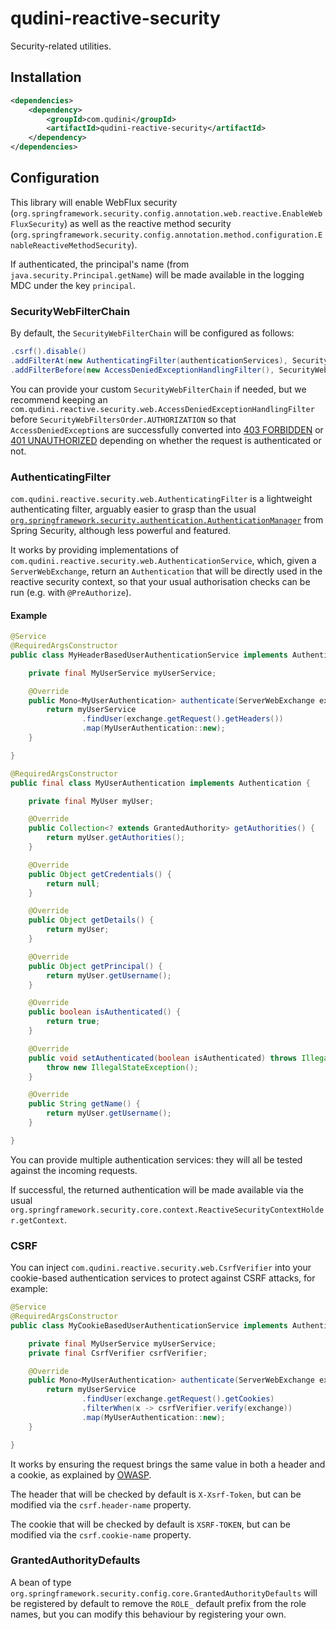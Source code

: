 # qudini-reactive-security

Security-related utilities.

## Installation

```xml
<dependencies>
    <dependency>
        <groupId>com.qudini</groupId>
        <artifactId>qudini-reactive-security</artifactId>
    </dependency>
</dependencies>
```

## Configuration

This library will enable WebFlux security (`org.springframework.security.config.annotation.web.reactive.EnableWebFluxSecurity`) as well as the reactive method security (`org.springframework.security.config.annotation.method.configuration.EnableReactiveMethodSecurity`).

If authenticated, the principal's name (from `java.security.Principal.getName`) will be made available in the logging MDC under the key `principal`.

### SecurityWebFilterChain

By default, the `SecurityWebFilterChain` will be configured as follows:

```java
.csrf().disable()
.addFilterAt(new AuthenticatingFilter(authenticationServices), SecurityWebFiltersOrder.AUTHENTICATION)
.addFilterBefore(new AccessDeniedExceptionHandlingFilter(), SecurityWebFiltersOrder.AUTHORIZATION)
```

You can provide your custom `SecurityWebFilterChain` if needed, but we recommend keeping an `com.qudini.reactive.security.web.AccessDeniedExceptionHandlingFilter` before `SecurityWebFiltersOrder.AUTHORIZATION` so that `AccessDeniedException`s are successfully converted into [403 FORBIDDEN](https://developer.mozilla.org/en-US/docs/Web/HTTP/Status/403) or [401 UNAUTHORIZED](https://developer.mozilla.org/en-US/docs/Web/HTTP/Status/401) depending on whether the request is authenticated or not.

### AuthenticatingFilter

`com.qudini.reactive.security.web.AuthenticatingFilter` is a lightweight authenticating filter, arguably easier to grasp than the usual [`org.springframework.security.authentication.AuthenticationManager`](https://spring.io/guides/topicals/spring-security-architecture) from Spring Security, although less powerful and featured.

It works by providing implementations of `com.qudini.reactive.security.web.AuthenticationService`, which, given a `ServerWebExchange`, return an `Authentication` that will be directly used in the reactive security context, so that your usual authorisation checks can be run (e.g. with `@PreAuthorize`).

#### Example

```java
@Service
@RequiredArgsConstructor
public class MyHeaderBasedUserAuthenticationService implements AuthenticationService<MyUserAuthentication> {

    private final MyUserService myUserService;

    @Override
    public Mono<MyUserAuthentication> authenticate(ServerWebExchange exchange) {
        return myUserService
                .findUser(exchange.getRequest().getHeaders())
                .map(MyUserAuthentication::new);
    }

}
```

```java
@RequiredArgsConstructor
public final class MyUserAuthentication implements Authentication {

    private final MyUser myUser;

    @Override
    public Collection<? extends GrantedAuthority> getAuthorities() {
        return myUser.getAuthorities();
    }

    @Override
    public Object getCredentials() {
        return null;
    }

    @Override
    public Object getDetails() {
        return myUser;
    }

    @Override
    public Object getPrincipal() {
        return myUser.getUsername();
    }

    @Override
    public boolean isAuthenticated() {
        return true;
    }

    @Override
    public void setAuthenticated(boolean isAuthenticated) throws IllegalArgumentException {
        throw new IllegalStateException();
    }

    @Override
    public String getName() {
        return myUser.getUsername();
    }

}
```

You can provide multiple authentication services: they will all be tested against the incoming requests.

If successful, the returned authentication will be made available via the usual `org.springframework.security.core.context.ReactiveSecurityContextHolder.getContext`.

### CSRF

You can inject `com.qudini.reactive.security.web.CsrfVerifier` into your cookie-based authentication services to protect against CSRF attacks, for example:

```java
@Service
@RequiredArgsConstructor
public class MyCookieBasedUserAuthenticationService implements AuthenticationService<MyUserAuthentication> {

    private final MyUserService myUserService;
    private final CsrfVerifier csrfVerifier;

    @Override
    public Mono<MyUserAuthentication> authenticate(ServerWebExchange exchange) {
        return myUserService
                .findUser(exchange.getRequest().getCookies)
                .filterWhen(x -> csrfVerifier.verify(exchange))
                .map(MyUserAuthentication::new);
    }

}
```

It works by ensuring the request brings the same value in both a header and a cookie, as explained by [OWASP](https://cheatsheetseries.owasp.org/cheatsheets/Cross-Site_Request_Forgery_Prevention_Cheat_Sheet.html#double-submit-cookie).

The header that will be checked by default is `X-Xsrf-Token`, but can be modified via the `csrf.header-name` property.

The cookie that will be checked  by default is `XSRF-TOKEN`, but can be modified via the `csrf.cookie-name` property.

### GrantedAuthorityDefaults

A bean of type `org.springframework.security.config.core.GrantedAuthorityDefaults` will be registered by default to remove the `ROLE_` default prefix from the role names, but you can modify this behaviour by registering your own.
